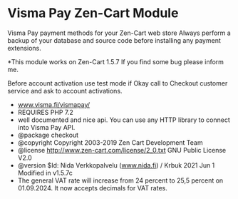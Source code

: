 # Visma Pay Zen-Cart Module
Visma Pay payment methods for your Zen-Cart web store
Always perform a backup of your database and source code before installing any payment extensions.

 *This module works on Zen-Cart 1.5.7 If you find some bug please inform me.
 
Before account activation use test mode if Okay call to Checkout customer service and ask to account activations.

 * www.visma.fi/vismapay/
 * REQUIRES PHP 7.2
 * well documented and nice api. You can use any HTTP library to connect into Visma Pay API.
 * @package checkout
 * @copyright Copyright 2003-2019 Zen Cart Development Team
 * @license http://www.zen-cart.com/license/2_0.txt GNU Public License V2.0
 * @version $Id: Nida Verkkopalvelu (www.nida.fi) / Krbuk 2021 Jun 1 Modified in v1.5.7c
 * The general VAT rate will increase from 24 percent to 25,5 percent on 01.09.2024. It now accepts decimals for VAT rates.
